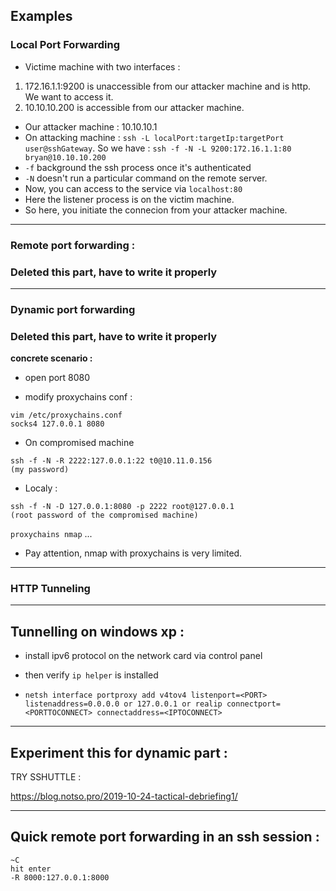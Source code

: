 ## Examples

### Local Port Forwarding

- Victime machine with two interfaces :
1. 172.16.1.1:9200 is unaccessible from our attacker machine and is http. We want to access it.
2. 10.10.10.200 is accessible from our attacker machine.
- Our attacker machine : 10.10.10.1
- On attacking machine : ```ssh -L localPort:targetIp:targetPort user@sshGateway```. So we have : ```ssh -f -N -L 9200:172.16.1.1:80 bryan@10.10.10.200```
- `-f` background the ssh process once it's authenticated
- `-N` doesn't run a particular command on the remote server.
- Now, you can access to the service via ```localhost:80```
- Here the listener process is on the victim machine.
- So here, you initiate the connecion from your attacker machine.

---

### Remote port forwarding :

### Deleted this part, have to write it properly 

---

### Dynamic port forwarding

### Deleted this part, have to write it properly 

**concrete scenario :**

- open port 8080

- modify proxychains conf : 
```
vim /etc/proxychains.conf
socks4 127.0.0.1 8080
```

- On compromised machine
```
ssh -f -N -R 2222:127.0.0.1:22 t0@10.11.0.156
(my password)
```

- Localy :
```
ssh -f -N -D 127.0.0.1:8080 -p 2222 root@127.0.0.1
(root password of the compromised machine)
```

```proxychains nmap``` ...

- Pay attention, nmap with proxychains is very limited.

---

### HTTP Tunneling 


---

## Tunnelling on windows xp :

- install ipv6 protocol on the network card via control panel

- then verify ```ip helper``` is installed

- ```netsh interface portproxy add v4tov4 listenport=<PORT> listenaddress=0.0.0.0 or 127.0.0.1 or realip connectport=<PORTTOCONNECT> connectaddress=<IPTOCONNECT>```

---

## Experiment this for dynamic part :


TRY SSHUTTLE : 

https://blog.notso.pro/2019-10-24-tactical-debriefing1/ 

---

## Quick remote port forwarding in an ssh session :

```
~C
hit enter
-R 8000:127.0.0.1:8000
```

